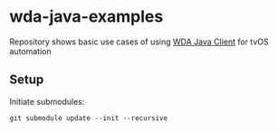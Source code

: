 # wda-java-examples

Repository shows basic use cases of using [WDA Java Client](https://github.com/shvul/WebDriverAgent) for tvOS automation

## Setup
Initiate submodules:
```
git submodule update --init --recursive
```
